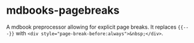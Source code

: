 # mdbooks-pagebreaks

A mdbook preprocessor allowing for explicit page breaks. It replaces `{{---}}` with `<div style="page-break-before:always">&nbsp;</div>`.

